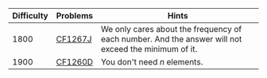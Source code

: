 | Difficulty | Problems | Hints |
| -------- | -------- |-------- |
| 1800 | [CF1267J](https://codeforces.com/problemset/problem/1267/J) | We only cares about the frequency of each number. And the answer will not exceed the minimum of it. |
| 1900 | [CF1260D](https://codeforces.com/problemset/problem/1270/D) | You don't need $n$ elements. |